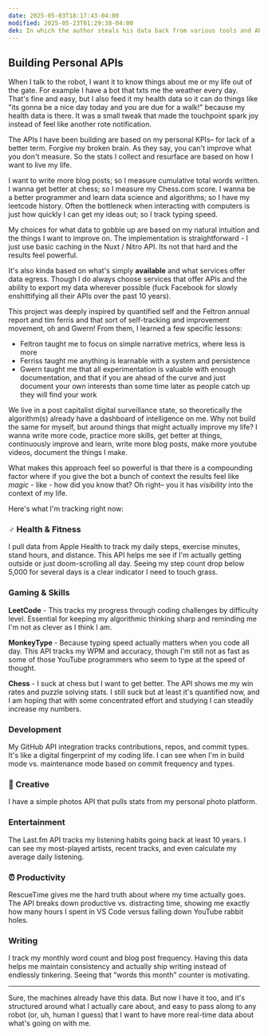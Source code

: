 ```yaml
---
date: 2025-05-03T18:17:43-04:00
modified: 2025-05-23T01:29:38-04:00
dek: In which the author steals his data back from various tools and APIs and uses them to build his own panopticon-for-one
---
```


## Building Personal APIs

When I talk to the robot, I want it to know things about me or my life out of the gate. For example I have a bot that txts me the weather every day. That's fine and easy, but I also feed it my health data so it can do things like "its gonna be a nice day today and you are due for a walk!" because my health data is there. It was a small tweak that made the touchpoint spark joy instead of feel like another rote notification.

The APIs I have been building are based on my personal KPIs– for lack of a better term. Forgive my broken brain. As they say, you can't improve what you don't measure. So the stats I collect and resurface are based on how I want to live my life.

I want to write more blog posts; so I measure cumulative total words written. I wanna get better at chess; so I measure my Chess.com score. I wanna be a better programmer and learn data science and algorithms; so I have my leetcode history. Often the bottleneck when interacting with computers is just how quickly I can get my ideas out; so I track typing speed.

My choices for what data to gobble up are based on my natural intuition and the things I want to improve on. The implementation is straightforward - I just use basic caching in the Nuxt / Nitro API. Its not that hard and the results feel powerful.

It's also kinda based on what's simply __available__ and what services offer data egress. Though I do always choose services that offer APIs and the ability to export my data wherever possible (fuck Facebook for slowly enshittifying all their APIs over the past 10 years).

This project was deeply inspired by quantified self and the Feltron annual report and tim ferris and that sort of self-tracking and improvement movement, oh and Gwern! From them, I learned a few specific lessons:

- Feltron taught me to focus on simple narrative metrics, where less is more
- Ferriss taught me anything is learnable with a system and persistence
- Gwern taught me that all experimentation is valuable with enough documentation, and that if you are ahead of the curve and just document your own interests than some time later as people catch up they will find your work

We live in a post capitalist digital surveillance state, so theoretically the algorithm(s) already have a dashboard of intelligence on me. Why not build the same for myself, but around things that might actually improve my life? I wanna write more code, practice more skills, get better at things, continuously improve and learn, write more blog posts, make more youtube videos, document the things I make.

What makes this approach feel so powerful is that there is a compounding factor where if you give the bot a bunch of context the results feel like *magic* - like - how did you know that? Oh right– you it has *visibility* into the context of my life.

Here's what I'm tracking right now:

### ‍♂ Health & Fitness

I pull data from Apple Health to track my daily steps, exercise minutes, stand hours, and distance. This API helps me see if I'm actually getting outside or just doom-scrolling all day. Seeing my step count drop below 5,000 for several days is a clear indicator I need to touch grass.

###  Gaming & Skills

**LeetCode** - This tracks my progress through coding challenges by difficulty level. Essential for keeping my algorithmic thinking sharp and reminding me I'm not as clever as I think I am.

**MonkeyType** - Because typing speed actually matters when you code all day. This API tracks my WPM and accuracy, though I'm still not as fast as some of those YouTube programmers who seem to type at the speed of thought.

**Chess** - I suck at chess but I want to get better. The API shows me my win rates and puzzle solving stats. I still suck but at least it's quantified now, and I am hoping that with some concentrated effort and studying I can steadily increase my numbers.

###  Development

My GitHub API integration tracks contributions, repos, and commit types. It's like a digital fingerprint of my coding life. I can see when I'm in build mode vs. maintenance mode based on commit frequency and types.

### 📸 Creative

I have a simple photos API that pulls stats from my personal photo platform.

###  Entertainment

The Last.fm API tracks my listening habits going back at least 10 years. I can see my most-played artists, recent tracks, and even calculate my average daily listening.

### ⏰ Productivity

RescueTime gives me the hard truth about where my time actually goes. The API breaks down productive vs. distracting time, showing me exactly how many hours I spent in VS Code versus falling down YouTube rabbit holes.

###  Writing

I track my monthly word count and blog post frequency. Having this data helps me maintain consistency and actually ship writing instead of endlessly tinkering. Seeing that "words this month" counter is motivating.

---

Sure, the machines already have this data. But now I have it too, and it's structured around what I actually care about, and easy to pass along to any robot (or, uh, human I guess) that I want to have more real-time data about what's going on with me.